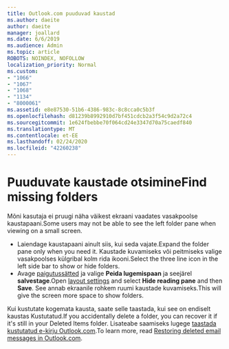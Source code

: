 ```yaml
---
title: Outlook.com puuduvad kaustad
ms.author: daeite
author: daeite
manager: joallard
ms.date: 6/6/2019
ms.audience: Admin
ms.topic: article
ROBOTS: NOINDEX, NOFOLLOW
localization_priority: Normal
ms.custom:
- "1066"
- "1067"
- "1068"
- "1134"
- "8000061"
ms.assetid: e8e87530-51b6-4386-983c-8c8cca0c5b3f
ms.openlocfilehash: d81239b8992910d7bf451cdcb2a3f54c9d2a72c4
ms.sourcegitcommit: 1e624fbebbe70f064cd24e3347d70a75caedf840
ms.translationtype: MT
ms.contentlocale: et-EE
ms.lasthandoff: 02/24/2020
ms.locfileid: "42260238"
---
```

# <a name="find-missing-folders"></a><span data-ttu-id="6b4a0-102">Puuduvate kaustade otsimine</span><span class="sxs-lookup"><span data-stu-id="6b4a0-102">Find missing folders</span></span>

<span data-ttu-id="6b4a0-103">Mõni kasutaja ei pruugi näha väikest ekraani vaadates vasakpoolse kaustapaani.</span><span class="sxs-lookup"><span data-stu-id="6b4a0-103">Some users may not be able to see the left folder pane when viewing on a small screen.</span></span>

- <span data-ttu-id="6b4a0-104">Laiendage kaustapaani ainult siis, kui seda vajate.</span><span class="sxs-lookup"><span data-stu-id="6b4a0-104">Expand the folder pane only when you need it.</span></span> <span data-ttu-id="6b4a0-105">Kaustade kuvamiseks või peitmiseks valige vasakpoolses külgribal kolm rida ikooni.</span><span class="sxs-lookup"><span data-stu-id="6b4a0-105">Select the three line icon in the left side bar to show or hide folders.</span></span>
- <span data-ttu-id="6b4a0-106">Avage [paigutussätted](https://outlook.live.com/mail/options/mail/layout) ja valige **Peida lugemispaan** ja seejärel **salvestage**.</span><span class="sxs-lookup"><span data-stu-id="6b4a0-106">Open [layout settings](https://outlook.live.com/mail/options/mail/layout) and select **Hide reading pane** and then **Save**.</span></span> <span data-ttu-id="6b4a0-107">See annab ekraanile rohkem ruumi kaustade kuvamiseks.</span><span class="sxs-lookup"><span data-stu-id="6b4a0-107">This will give the screen more space to show folders.</span></span>

<span data-ttu-id="6b4a0-108">Kui kustutate kogemata kausta, saate selle taastada, kui see on endiselt kaustas Kustutatud.</span><span class="sxs-lookup"><span data-stu-id="6b4a0-108">If you accidentally delete a folder, you can recover it if it's still in your Deleted Items folder.</span></span> <span data-ttu-id="6b4a0-109">Lisateabe saamiseks lugege [taastada kustutatud e-kirju Outlook.com](https://support.office.com/article/cf06ab1b-ae0b-418c-a4d9-4e895f83ed50).</span><span class="sxs-lookup"><span data-stu-id="6b4a0-109">To learn more, read [Restoring deleted email messages in Outlook.com](https://support.office.com/article/cf06ab1b-ae0b-418c-a4d9-4e895f83ed50).</span></span>
